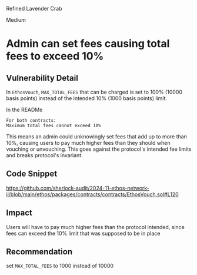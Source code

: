 Refined Lavender Crab

Medium

# Admin can set fees causing total fees to exceed 10%

## Vulnerability Detail

In `EthosVouch`, `MAX_TOTAL_FEES` that can be charged is set to 100% (10000 basis points) instead of the intended 10% (1000 basis points) limit.

In the READMe

>

    For both contracts:
    Maximum total fees cannot exceed 10%

This means an admin could unknowingly set fees that add up to more than 10%, causing users to pay much higher fees than they should when vouching or unvouching. This goes against the protocol's intended fee limits and breaks protocol's invariant.

## Code Snippet

https://github.com/sherlock-audit/2024-11-ethos-network-ii/blob/main/ethos/packages/contracts/contracts/EthosVouch.sol#L120

## Impact

Users will have to pay much higher fees than the protocol intended, since fees can exceed the 10% limit that was supposed to be in place

## Recommendation

set `MAX_TOTAL_FEES` to 1000 instead of 10000
